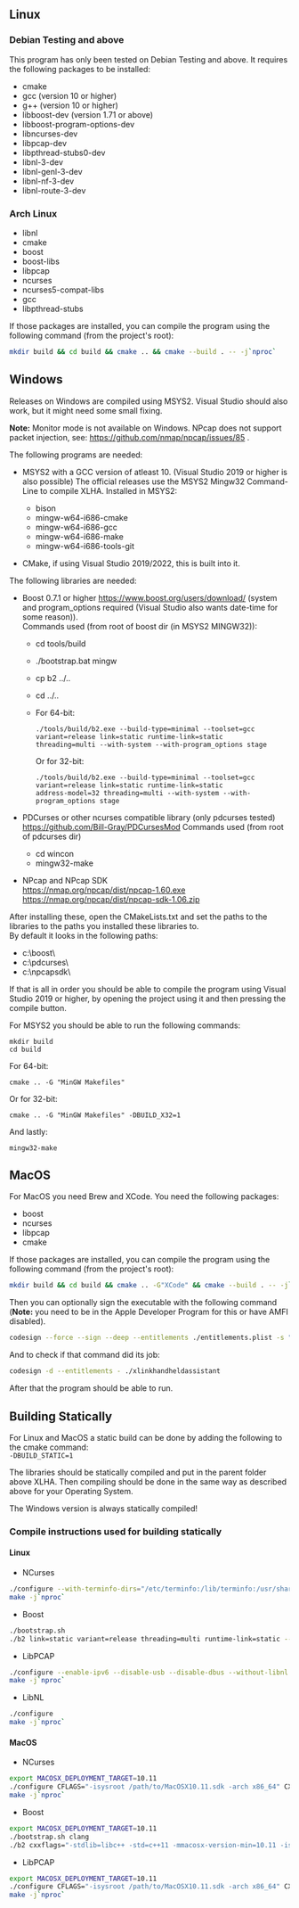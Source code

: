 ## Linux
### Debian Testing and above
This program has only been tested on Debian Testing and above.
It requires the following packages to be installed:
- cmake
- gcc (version 10 or higher)
- g++ (version 10 or higher)
- libboost-dev (version 1.71 or above)
- libboost-program-options-dev
- libncurses-dev
- libpcap-dev
- libpthread-stubs0-dev
- libnl-3-dev
- libnl-genl-3-dev
- libnl-nf-3-dev
- libnl-route-3-dev

### Arch Linux
- libnl
- cmake
- boost
- boost-libs
- libpcap
- ncurses
- ncurses5-compat-libs
- gcc
- libpthread-stubs

If those packages are installed, you can compile the program using the following command (from the project's root):
```bash
mkdir build && cd build && cmake .. && cmake --build . -- -j`nproc`
``` 

## Windows
Releases on Windows are compiled using MSYS2. Visual Studio should also work, but it might need some small fixing.

**Note:** Monitor mode is not available on Windows. NPcap does not support packet injection, see: https://github.com/nmap/npcap/issues/85 .

The following programs are needed:
- MSYS2 with a GCC version of atleast 10. (Visual Studio 2019 or higher is also possible) 
  The official releases use the MSYS2 Mingw32 Command-Line to compile XLHA. 
  Installed in MSYS2:
  - bison
  - mingw-w64-i686-cmake
  - mingw-w64-i686-gcc
  - mingw-w64-i686-make
  - mingw-w64-i686-tools-git

- CMake, if using Visual Studio 2019/2022, this is built into it.

The following libraries are needed:
- Boost 0.7.1 or higher https://www.boost.org/users/download/ (system and program_options required 
  (Visual Studio also wants date-time for some reason)).  
  Commands used (from root of boost dir (in MSYS2 MINGW32)): 
  - cd tools/build
  - ./bootstrap.bat mingw
  - cp b2 ../..
  - cd ../..
  - For 64-bit:
    ```
    ./tools/build/b2.exe --build-type=minimal --toolset=gcc variant=release link=static runtime-link=static
    threading=multi --with-system --with-program_options stage
    ```
    
    Or for 32-bit:
    ```
    ./tools/build/b2.exe --build-type=minimal --toolset=gcc variant=release link=static runtime-link=static
    address-model=32 threading=multi --with-system --with-program_options stage
    ```
    
- PDCurses or other ncurses compatible library (only pdcurses tested) https://github.com/Bill-Gray/PDCursesMod
  Commands used (from root of pdcurses dir)
  - cd wincon
  - mingw32-make
- NPcap and NPcap SDK \
  https://nmap.org/npcap/dist/npcap-1.60.exe \
  https://nmap.org/npcap/dist/npcap-sdk-1.06.zip

After installing these, open the CMakeLists.txt and set the paths to the libraries to the paths you installed these libraries to. \
By default it looks in the following paths:
- c:\boost\
- c:\pdcurses\
- c:\npcapsdk\

If that is all in order you should be able to compile the program using Visual Studio 2019 or higher, by opening the project using it and then pressing the compile button.

For MSYS2 you should be able to run the following commands:
```batch
mkdir build 
cd build 
```

For 64-bit:

```
cmake .. -G "MinGW Makefiles"
```

Or for 32-bit:

```
cmake .. -G "MinGW Makefiles" -DBUILD_X32=1
```

And lastly:

```
mingw32-make
``` 

## MacOS
For MacOS you need Brew and XCode.
You need the following packages:
- boost
- ncurses
- libpcap
- cmake

If those packages are installed, you can compile the program using the following command (from the project's root):
```bash
mkdir build && cd build && cmake .. -G"XCode" && cmake --build . -- -j`nproc`
``` 

Then you can optionally sign the executable with the following command  
(**Note:** you need to be in the Apple Developer
Program for this or have AMFI disabled).

```bash
codesign --force --sign --deep --entitlements ./entitlements.plist -s "NAME-OF-CERT" ./xlinkhandheldassistant
```

And to check if that command did its job:

```bash
codesign -d --entitlements - ./xlinkhandheldassistant
```

After that the program should be able to run.


## Building Statically
For Linux and MacOS a static build can be done by adding the following to the cmake command:  
```-DBUILD_STATIC=1```

The libraries should be statically compiled and put in the parent folder above XLHA.
Then compiling should be done in the same way as described above for your Operating System.

The Windows version is always statically compiled!

### Compile instructions used for building statically
#### Linux

- NCurses
```bash
./configure --with-terminfo-dirs="/etc/terminfo:/lib/terminfo:/usr/share/terminfo:/usr/lib/terminfo" --without-debug --enable-widec
make -j`nproc`
```

- Boost 
```bash
./bootstrap.sh 
./b2 link=static variant=release threading=multi runtime-link=static --with-system --with-program_options
```

- LibPCAP 
```bash
./configure --enable-ipv6 --disable-usb --disable-dbus --without-libnl --disable-universal
make -j`nproc`
```

- LibNL 
```bash
./configure
make -j`nproc`
```

#### MacOS

- NCurses
```bash
export MACOSX_DEPLOYMENT_TARGET=10.11
./configure CFLAGS="-isysroot /path/to/MacOSX10.11.sdk -arch x86_64" CXXFLAGS="-isysroot /path/to/MacOSX10.11.sdk -arch x86_64" --with-terminfo-dirs="/etc/terminfo:/lib/terminfo:/usr/share/terminfo:/usr/lib/terminfo" --without-debug --enable-widec
make -j`nproc`
```

- Boost 
```bash
export MACOSX_DEPLOYMENT_TARGET=10.11
./bootstrap.sh clang
./b2 cxxflags="-stdlib=libc++ -std=c++11 -mmacosx-version-min=10.11 -isysroot /path/to/MacOSX10.11.sdk"  link=static variant=release threading=multi runtime-link=static --with-system --with-program_options
```

- LibPCAP 
```bash
export MACOSX_DEPLOYMENT_TARGET=10.11
./configure CFLAGS="-isysroot /path/to/MacOSX10.11.sdk -arch x86_64" CXXFLAGS="-isysroot /path/to/MacOSX10.11.sdk -arch x86_64" --enable-ipv6 --disable-usb --disable-dbus --without-libnl --disable-universal
make -j`nproc`
```
